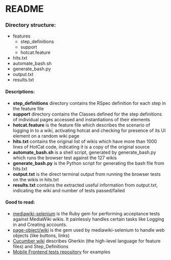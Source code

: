 # README
### Directory structure:
- features
	- step_definitions 
    - support
    - hotcat.feature
- hits.txt
- automate_bash.sh
- generate_bash.py
- output.txt
- results.txt

#### Descriptions:
* __step_definitions__ directory contains the RSpec definition for each step in the feature file
* __support__ directory contains the Classes defined for the step definitions of individual pages accessed and instantiations of their elements
* __hotcat.feature__ is the feature file which describes the scenario of logging in to a wiki, activating hotcat and checking for presence of its UI element on a random wiki page
* __hits.txt__ contains the original list of wikis which have more than 1000 lines of HotCat code, indicating it is a copy of the original source
* __automate_bash.sh__ is a shell script, generated by generate_bash.py which runs the browser test against the 127 wikis
* __generate_bash.py__ is the Python script for generating the bash file from hits.txt
* __output.txt__ is the direct terminal output from running the browser tests on the wikis in hits.txt
* __results.txt__ contains the extracted useful information from output.txt, indicating the wiki and number of tests passed/failed

#### Good to read:
* [mediawiki-selenium](https://github.com/wikimedia/mediawiki-selenium) is the Ruby gem for performing acceptance tests against MediaWiki wikis. It painlessly handles certain tasks like Logging in and Creating accounts.
* [page-object/wiki](https://github.com/cheezy/page-object/wiki) is the gem used by mediawiki-selenium to handle web objects (like buttons, links)
* [Cucumber wiki](https://github.com/cucumber/cucumber/wiki/A-Table-Of-Content) describes Gherkin (the high-level language for feature files) and Step_Definitions
* [Mobile Frontend tests repository](https://github.com/wikimedia/mediawiki-extensions-MobileFrontend/tree/master/tests/browser) for examples